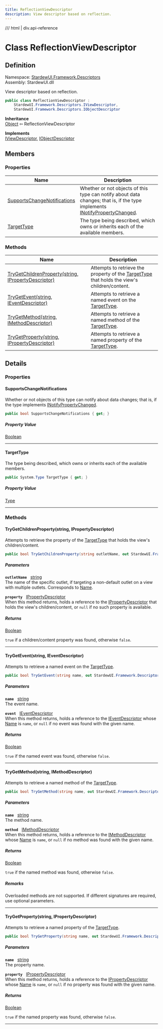 ```yaml
---
title: ReflectionViewDescriptor
description: View descriptor based on reflection.
---
```


<link rel="stylesheet" href="/StardewUI/stylesheets/reference.css" />

/// html | div.api-reference

# Class ReflectionViewDescriptor

## Definition

<div class="api-definition" markdown>

Namespace: [StardewUI.Framework.Descriptors](index.md)  
Assembly: StardewUI.dll  

</div>

View descriptor based on reflection.

```cs
public class ReflectionViewDescriptor : 
    StardewUI.Framework.Descriptors.IViewDescriptor, 
    StardewUI.Framework.Descriptors.IObjectDescriptor
```

**Inheritance**  
[Object](https://learn.microsoft.com/en-us/dotnet/api/system.object) ⇦ ReflectionViewDescriptor

**Implements**  
[IViewDescriptor](iviewdescriptor.md), [IObjectDescriptor](iobjectdescriptor.md)

## Members

### Properties

 | Name | Description |
| --- | --- |
| [SupportsChangeNotifications](#supportschangenotifications) | Whether or not objects of this type can notify about data changes; that is, if the type implements [INotifyPropertyChanged](https://learn.microsoft.com/en-us/dotnet/api/system.componentmodel.inotifypropertychanged). | 
| [TargetType](#targettype) | The type being described, which owns or inherits each of the available members. | 

### Methods

 | Name | Description |
| --- | --- |
| [TryGetChildrenProperty(string, IPropertyDescriptor)](#trygetchildrenpropertystring-ipropertydescriptor) | Attempts to retrieve the property of the [TargetType](iobjectdescriptor.md#targettype) that holds the view's children/content. | 
| [TryGetEvent(string, IEventDescriptor)](#trygeteventstring-ieventdescriptor) | Attempts to retrieve a named event on the [TargetType](iobjectdescriptor.md#targettype). | 
| [TryGetMethod(string, IMethodDescriptor)](#trygetmethodstring-imethoddescriptor) | Attempts to retrieve a named method of the [TargetType](iobjectdescriptor.md#targettype). | 
| [TryGetProperty(string, IPropertyDescriptor)](#trygetpropertystring-ipropertydescriptor) | Attempts to retrieve a named property of the [TargetType](iobjectdescriptor.md#targettype). | 

## Details

### Properties

#### SupportsChangeNotifications

Whether or not objects of this type can notify about data changes; that is, if the type implements [INotifyPropertyChanged](https://learn.microsoft.com/en-us/dotnet/api/system.componentmodel.inotifypropertychanged).

```cs
public bool SupportsChangeNotifications { get; }
```

##### Property Value

[Boolean](https://learn.microsoft.com/en-us/dotnet/api/system.boolean)

-----

#### TargetType

The type being described, which owns or inherits each of the available members.

```cs
public System.Type TargetType { get; }
```

##### Property Value

[Type](https://learn.microsoft.com/en-us/dotnet/api/system.type)

-----

### Methods

#### TryGetChildrenProperty(string, IPropertyDescriptor)

Attempts to retrieve the property of the [TargetType](iobjectdescriptor.md#targettype) that holds the view's children/content.

```cs
public bool TryGetChildrenProperty(string outletName, out StardewUI.Framework.Descriptors.IPropertyDescriptor property);
```

##### Parameters

**`outletName`** &nbsp; [string](https://learn.microsoft.com/en-us/dotnet/api/system.string)  
The name of the specific outlet, if targeting a non-default outlet on a view with multiple outlets. Corresponds to [Name](../../widgets/outletattribute.md#name).

**`property`** &nbsp; [IPropertyDescriptor](ipropertydescriptor.md)  
When this method returns, holds a reference to the [IPropertyDescriptor](ipropertydescriptor.md) that holds the view's children/content, or `null` if no such property is available.

##### Returns

[Boolean](https://learn.microsoft.com/en-us/dotnet/api/system.boolean)

  `true` if a children/content property was found, otherwise `false`.

-----

#### TryGetEvent(string, IEventDescriptor)

Attempts to retrieve a named event on the [TargetType](iobjectdescriptor.md#targettype).

```cs
public bool TryGetEvent(string name, out StardewUI.Framework.Descriptors.IEventDescriptor event);
```

##### Parameters

**`name`** &nbsp; [string](https://learn.microsoft.com/en-us/dotnet/api/system.string)  
The event name.

**`event`** &nbsp; [IEventDescriptor](ieventdescriptor.md)  
When this method returns, holds a reference to the [IEventDescriptor](ieventdescriptor.md) whose [Name](imemberdescriptor.md#name) is `name`, or `null` if no event was found with the given name.

##### Returns

[Boolean](https://learn.microsoft.com/en-us/dotnet/api/system.boolean)

  `true` if the named event was found, otherwise `false`.

-----

#### TryGetMethod(string, IMethodDescriptor)

Attempts to retrieve a named method of the [TargetType](iobjectdescriptor.md#targettype).

```cs
public bool TryGetMethod(string name, out StardewUI.Framework.Descriptors.IMethodDescriptor method);
```

##### Parameters

**`name`** &nbsp; [string](https://learn.microsoft.com/en-us/dotnet/api/system.string)  
The method name.

**`method`** &nbsp; [IMethodDescriptor](imethoddescriptor.md)  
When this method returns, holds a reference to the [IMethodDescriptor](imethoddescriptor.md) whose [Name](imemberdescriptor.md#name) is `name`, or `null` if no method was found with the given name.

##### Returns

[Boolean](https://learn.microsoft.com/en-us/dotnet/api/system.boolean)

  `true` if the named method was found, otherwise `false`.

##### Remarks

Overloaded methods are not supported. If different signatures are required, use optional parameters.

-----

#### TryGetProperty(string, IPropertyDescriptor)

Attempts to retrieve a named property of the [TargetType](iobjectdescriptor.md#targettype).

```cs
public bool TryGetProperty(string name, out StardewUI.Framework.Descriptors.IPropertyDescriptor property);
```

##### Parameters

**`name`** &nbsp; [string](https://learn.microsoft.com/en-us/dotnet/api/system.string)  
The property name.

**`property`** &nbsp; [IPropertyDescriptor](ipropertydescriptor.md)  
When this method returns, holds a reference to the [IPropertyDescriptor](ipropertydescriptor.md) whose [Name](imemberdescriptor.md#name) is `name`, or `null` if no property was found with the given name.

##### Returns

[Boolean](https://learn.microsoft.com/en-us/dotnet/api/system.boolean)

  `true` if the named property was found, otherwise `false`.

-----

